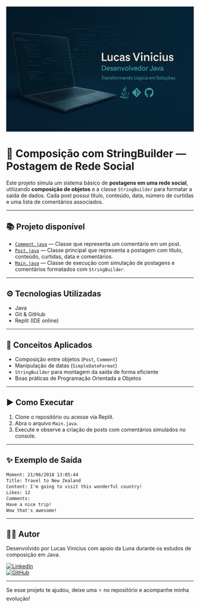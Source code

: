 ![Banner](https://github.com/LucVinicius-DEV/composicao-com-stringbuilder/blob/main/banner.png)

# 📝 Composição com StringBuilder — Postagem de Rede Social

Este projeto simula um sistema básico de **postagens em uma rede social**, utilizando **composição de objetos** e a classe `StringBuilder` para formatar a saída de dados. Cada post possui título, conteúdo, data, número de curtidas e uma lista de comentários associados.

---

## 📚 Projeto disponível

- [`Comment.java`](./src/entities/Comment.java) — Classe que representa um comentário em um post.
- [`Post.java`](./src/entities/Post.java) — Classe principal que representa a postagem com título, conteúdo, curtidas, data e comentários.
- [`Main.java`](./src/application/Main.java) — Classe de execução com simulação de postagens e comentários formatados com `StringBuilder`.

---

## ⚙️ Tecnologias Utilizadas

- Java
- Git & GitHub
- Replit (IDE online)

---

## 🧩 Conceitos Aplicados

- Composição entre objetos (`Post`, `Comment`)
- Manipulação de datas (`SimpleDateFormat`)
- `StringBuilder` para montagem da saída de forma eficiente
- Boas práticas de Programação Orientada a Objetos

---

## ▶️ Como Executar

1. Clone o repositório ou acesse via Replit.
2. Abra o arquivo `Main.java`.
3. Execute e observe a criação de posts com comentários simulados no console.

---

## ✨ Exemplo de Saída

```
Moment: 21/06/2018 13:05:44
Title: Travel to New Zealand
Content: I'm going to visit this wonderful country!
Likes: 12
Comments:
Have a nice trip!
Wow that's awesome!
```

---

## 👨‍💻 Autor

Desenvolvido por Lucas Vinícius com apoio da Luna durante os estudos de composição em Java.

[![LinkedIn](https://img.shields.io/badge/LinkedIn-Lucas%20Vinícius-blue?style=flat&logo=linkedin)](https://www.linkedin.com/in/lucas-vin%C3%ADcius-05b41a35b/)  
[![GitHub](https://img.shields.io/badge/GitHub-LucVinicius--DEV-black?style=flat&logo=github)](https://github.com/LucVinicius-DEV)

---

Se esse projeto te ajudou, deixe uma ⭐ no repositório e acompanhe minha evolução!
